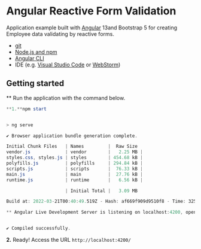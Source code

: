 # Angular Reactive Form Validation


Application example built with [Angular](https://angular.io/) 13and  Bootstrap 5 for creating Employee data validating by reactive forms.




* [git](https://git-scm.com/)
* [Node.js and npm](https://nodejs.org/)
* [Angular CLI](https://angular.io/cli)
* IDE (e.g. [Visual Studio Code](https://code.visualstudio.com/) or [WebStorm](https://www.jetbrains.com/webstorm/))



## Getting started


** Run the application with the command below.

```powershell
**1.**npm start


> ng serve

✔ Browser application bundle generation complete.

Initial Chunk Files   | Names         |  Raw Size
vendor.js             | vendor        |   2.25 MB | 
styles.css, styles.js | styles        | 454.68 kB | 
polyfills.js          | polyfills     | 294.84 kB | 
scripts.js            | scripts       |  76.33 kB | 
main.js               | main          |  27.76 kB | 
runtime.js            | runtime       |   6.56 kB | 

                      | Initial Total |   3.09 MB

Build at: 2022-03-21T00:40:49.519Z - Hash: af669f909d9510f8 - Time: 3254ms

** Angular Live Development Server is listening on localhost:4200, open your browser on http://localhost:4200/ **


✔ Compiled successfully.
```

**2.** Ready! Access the URL `http://localhost:4200/` 






```

